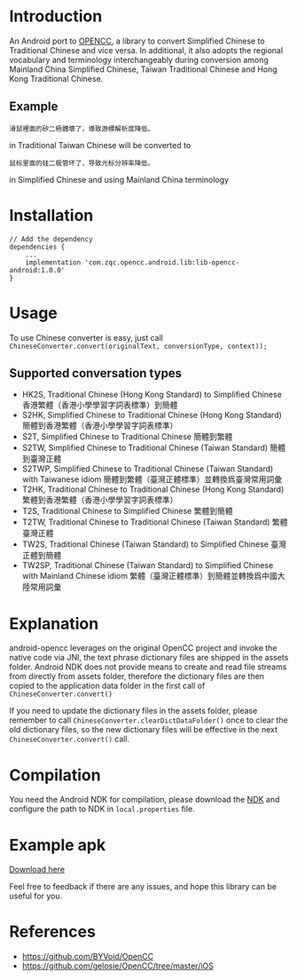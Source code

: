 # Introduction

An Android port to [OPENCC](https://github.com/BYVoid/OpenCC), a library to convert Simplified Chinese to Traditional Chinese and vice versa. In additional, it also adopts the regional vocabulary and terminology interchangeably during conversion among Mainland China Simplified Chinese, Taiwan Traditional Chinese and Hong Kong Traditional Chinese.

## Example
```
滑鼠裡面的矽二極體壞了，導致游標解析度降低。
``` 
in Traditional Taiwan Chinese
will be converted to 
```
鼠标里面的硅二极管坏了，导致光标分辨率降低。
```
in Simplified Chinese and using Mainland China terminology

# Installation
```
// Add the dependency
dependencies {
    ...
    implementation 'com.zqc.opencc.android.lib:lib-opencc-android:1.0.0'
}
```

# Usage
To use Chinese converter is easy, just call `ChineseConverter.convert(originalText, conversionType, context));`

## Supported conversation types
- HK2S, Traditional Chinese (Hong Kong Standard) to Simplified Chinese 香港繁體（香港小學學習字詞表標準）到簡體
- S2HK, Simplified Chinese to Traditional Chinese (Hong Kong Standard) 簡體到香港繁體（香港小學學習字詞表標準）
- S2T, Simplified Chinese to Traditional Chinese 簡體到繁體
- S2TW, Simplified Chinese to Traditional Chinese (Taiwan Standard) 簡體到臺灣正體
- S2TWP, Simplified Chinese to Traditional Chinese (Taiwan Standard) with Taiwanese idiom 簡體到繁體（臺灣正體標準）並轉換爲臺灣常用詞彙
- T2HK, Traditional Chinese to Traditional Chinese (Hong Kong Standard) 繁體到香港繁體（香港小學學習字詞表標準）
- T2S, Traditional Chinese to Simplified Chinese 繁體到簡體
- T2TW, Traditional Chinese to Traditional Chinese (Taiwan Standard) 繁體臺灣正體
- TW2S, Traditional Chinese (Taiwan Standard) to Simplified Chinese 臺灣正體到簡體
- TW2SP, Traditional Chinese (Taiwan Standard) to Simplified Chinese with Mainland Chinese idiom 繁體（臺灣正體標準）到簡體並轉換爲中國大陸常用詞彙

# Explanation

android-opencc leverages on the original OpenCC project and invoke the native code via JNI, the text phrase dictionary files are shipped in the assets folder. Android NDK does not provide means to create and read file streams from directly from assets folder, therefore the dictionary files are then copied to the application data folder in the first call of `ChineseConverter.convert()`

If you need to update the dictionary files in the assets folder, please remember to call `ChineseConverter.clearDictDataFolder()` once to clear the old dictionary files, so the new dictionary files will be effective in the next `ChineseConverter.convert()` call.

# Compilation

You need the Android NDK for compilation, please download the [NDK](http://developer.android.com/ndk/downloads/index.html) and configure the path to NDK in `local.properties` file.

# Example apk

[Download here](https://www.dropbox.com/s/0qzcmchqf5hqyit/android-opencc-0.6.0.apk?dl=1)

Feel free to feedback if there are any issues, and hope this library can be useful for you.

# References
- https://github.com/BYVoid/OpenCC
- https://github.com/gelosie/OpenCC/tree/master/iOS
